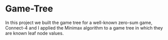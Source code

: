 # Game-Tree
In this project we built the game tree for a well-known zero-sum game, Connect-4 and I applied the Minimax algorithm to a game tree in which they are known leaf node values.
